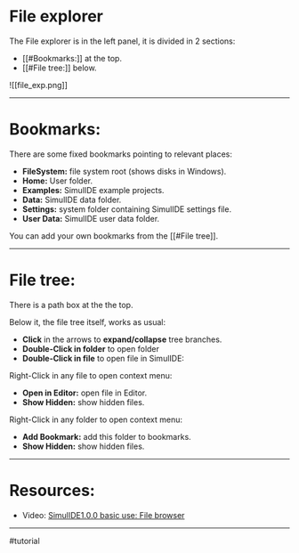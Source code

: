 # File explorer

The File explorer is in the left panel, it is divided in 2 sections:

- [[#Bookmarks:]] at the top.
- [[#File tree:]] below.

![[file_exp.png]]

---

# Bookmarks:

There are some fixed bookmarks pointing to relevant places:
- **FileSystem:** file system root (shows disks in Windows).
- **Home:** User folder.
- **Examples:** SimulIDE example projects.
- **Data:** SimulIDE data folder.
- **Settings:** system folder containing SimulIDE settings file.
- **User Data:** SimulIDE user data folder.

You can add your own bookmarks from the [[#File tree]].

---

# File tree:

There is a path box at the the top.

Below it, the file tree itself, works as usual:
- **Click** in the arrows to **expand/collapse** tree branches.
- **Double-Click in folder** to open folder
- **Double-Click in file** to open file in SimulIDE:

Right-Click in any file to open context menu:
- **Open in Editor:** open file in Editor.
- **Show Hidden:**  show hidden files.

Right-Click in any folder to open context menu:
- **Add Bookmark:** add this folder to bookmarks.
- **Show Hidden:**  show hidden files.

---

# Resources:

- Video: [SimulIDE1.0.0 basic use: File browser](https://www.youtube.com/watch?v=pUgpxV6I79o)

---

#tutorial